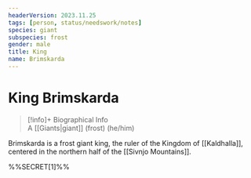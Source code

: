 ```yaml
---
headerVersion: 2023.11.25
tags: [person, status/needswork/notes]
species: giant
subspecies: frost
gender: male
title: King
name: Brimskarda
---
```

# King Brimskarda
>[!info]+ Biographical Info  
> A [[Giants|giant]] (frost) (he/him)

Brimskarda is a frost giant king, the ruler of the Kingdom of [[Kaldhalla]], centered in the northern half of the [[Sivnjo Mountains]]. 

%%SECRET[1]%%